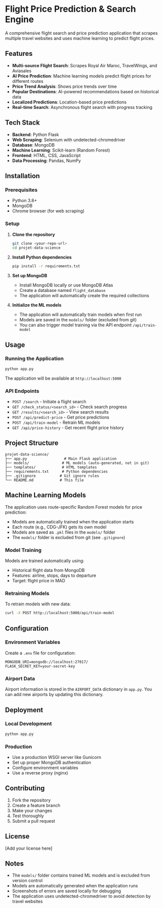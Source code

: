 # Flight Price Prediction & Search Engine

A comprehensive flight search and price prediction application that scrapes multiple travel websites and uses machine learning to predict flight prices.

## Features

- **Multi-source Flight Search**: Scrapes Royal Air Maroc, TravelWings, and Aviasales
- **AI Price Prediction**: Machine learning models predict flight prices for different routes
- **Price Trend Analysis**: Shows price trends over time
- **Popular Destinations**: AI-powered recommendations based on historical data
- **Localized Predictions**: Location-based price predictions
- **Real-time Search**: Asynchronous flight search with progress tracking

## Tech Stack

- **Backend**: Python Flask
- **Web Scraping**: Selenium with undetected-chromedriver
- **Database**: MongoDB
- **Machine Learning**: Scikit-learn (Random Forest)
- **Frontend**: HTML, CSS, JavaScript
- **Data Processing**: Pandas, NumPy

## Installation

### Prerequisites

- Python 3.8+
- MongoDB
- Chrome browser (for web scraping)

### Setup

1. **Clone the repository**
   ```bash
   git clone <your-repo-url>
   cd projet-data-science
   ```

2. **Install Python dependencies**
   ```bash
   pip install -r requirements.txt
   ```

3. **Set up MongoDB**
   - Install MongoDB locally or use MongoDB Atlas
   - Create a database named `flight_database`
   - The application will automatically create the required collections

4. **Initialize the ML models**
   - The application will automatically train models when first run
   - Models are saved in the `models/` folder (excluded from git)
   - You can also trigger model training via the API endpoint `/api/train-model`

## Usage

### Running the Application

```bash
python app.py
```

The application will be available at `http://localhost:5000`

### API Endpoints

- `POST /search` - Initiate a flight search
- `GET /check_status/<search_id>` - Check search progress
- `GET /results/<search_id>` - View search results
- `POST /api/predict-price` - Get price predictions
- `POST /api/train-model` - Retrain ML models
- `GET /api/price-history` - Get recent flight price history

## Project Structure

```
projet-data-science/
├── app.py                 # Main Flask application
├── models/               # ML models (auto-generated, not in git)
├── templates/            # HTML templates
├── requirements.txt      # Python dependencies
├── .gitignore           # Git ignore rules
└── README.md            # This file
```

## Machine Learning Models

The application uses route-specific Random Forest models for price prediction:

- Models are automatically trained when the application starts
- Each route (e.g., CDG-JFK) gets its own model
- Models are saved as `.pkl` files in the `models/` folder
- The `models/` folder is excluded from git (see `.gitignore`)

### Model Training

Models are trained automatically using:
- Historical flight data from MongoDB
- Features: airline, stops, days to departure
- Target: flight price in MAD

### Retraining Models

To retrain models with new data:
```bash
curl -X POST http://localhost:5000/api/train-model
```

## Configuration

### Environment Variables

Create a `.env` file for configuration:
```env
MONGODB_URI=mongodb://localhost:27017/
FLASK_SECRET_KEY=your-secret-key
```

### Airport Data

Airport information is stored in the `AIRPORT_DATA` dictionary in `app.py`. You can add new airports by updating this dictionary.

## Deployment

### Local Development
```bash
python app.py
```

### Production
- Use a production WSGI server like Gunicorn
- Set up proper MongoDB authentication
- Configure environment variables
- Use a reverse proxy (nginx)

## Contributing

1. Fork the repository
2. Create a feature branch
3. Make your changes
4. Test thoroughly
5. Submit a pull request

## License

[Add your license here]

## Notes

- The `models/` folder contains trained ML models and is excluded from version control
- Models are automatically generated when the application runs
- Screenshots of errors are saved locally for debugging
- The application uses undetected-chromedriver to avoid detection by travel websites 